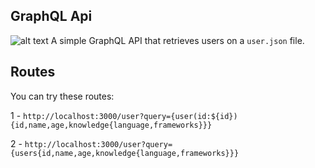 ## GraphQL Api
![alt text](http://www.impacta.com.br/blog/wp-content/uploads/2018/03/GraphQL_arthurMoro.jpg)
A simple GraphQL API that retrieves users on a `user.json` file.

## Routes

You can try these routes:

1 - `http://localhost:3000/user?query={user(id:${id}){id,name,age,knowledge{language,frameworks}}}`

2 - `http://localhost:3000/user?query={users{id,name,age,knowledge{language,frameworks}}}`
